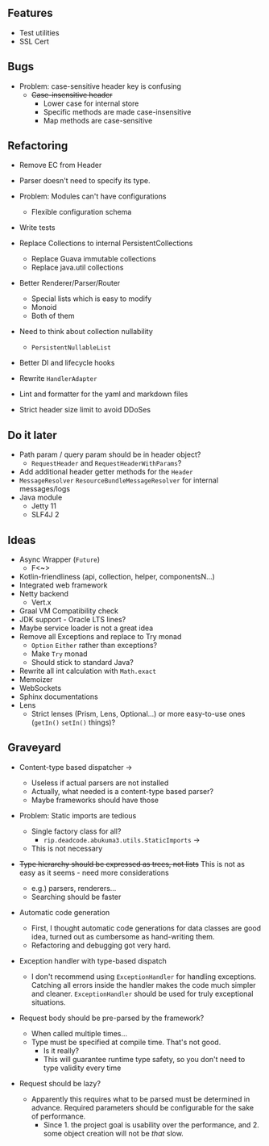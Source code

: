 ## Features

* Test utilities
* SSL Cert


## Bugs

* Problem: case-sensitive header key is confusing
    * ~~Case-insensitive header~~
        * Lower case for internal store
        * Specific methods are made case-insensitive
        * Map methods are case-sensitive


## Refactoring

* Remove EC from Header

* Parser doesn't need to specify its type.
* Problem: Modules can't have configurations
    * Flexible configuration schema
* Write tests
* Replace Collections to internal PersistentCollections
    * Replace Guava immutable collections
    * Replace java.util collections
* Better Renderer/Parser/Router
    * Special lists which is easy to modify
    * Monoid
    * Both of them
* Need to think about collection nullability
    * `PersistentNullableList`
* Better DI and lifecycle hooks
* Rewrite `HandlerAdapter`
* Lint and formatter for the yaml and markdown files
* Strict header size limit to avoid DDoSes


## Do it later

* Path param / query param should be in header object?
    * `RequestHeader` and `RequestHeaderWithParams`?
* Add additional header getter methods for the `Header`
* `MessageResolver` `ResourceBundleMessageResolver` for internal messages/logs
* Java module
    * Jetty 11
    * SLF4J 2


## Ideas

* Async Wrapper (`Future`)
    * F<~>
* Kotlin-friendliness (api, collection, helper, componentsN...)
* Integrated web framework
* Netty backend
    * Vert.x
* Graal VM Compatibility check
* JDK support - Oracle LTS lines?
* Maybe service loader is not a great idea
* Remove all Exceptions and replace to Try monad
    * `Option` `Either` rather than exceptions?
    * Make `Try` monad
    * Should stick to standard Java?
* Rewrite all int calculation with `Math.exact`
* Memoizer
* WebSockets
* Sphinx documentations
* Lens
    * Strict lenses (Prism, Lens, Optional...) or more easy-to-use ones (`getIn()` `setIn()` things)?

## Graveyard

* Content-type based dispatcher
->
    * Useless if actual parsers are not installed
    * Actually, what needed is a content-type based parser?
    * Maybe frameworks should have those

* Problem: Static imports are tedious
    * Single factory class for all?
        * `rip.deadcode.abukuma3.utils.StaticImports`
->
    * This is not necessary

* ~~Type hierarchy should be expressed as trees, not lists~~ This is not as easy as it seems - need more considerations
    * e.g.) parsers, renderers...
    * Searching should be faster

* Automatic code generation
    * First, I thought automatic code generations for data classes are good idea,
      turned out as cumbersome as hand-writing them.
    * Refactoring and debugging got very hard.

* Exception handler with type-based dispatch
    * I don't recommend using `ExceptionHandler` for handling exceptions.
      Catching all errors inside the handler makes the code much simpler and cleaner.
      `ExceptionHandler` should be used for truly exceptional situations.

* Request body should be pre-parsed by the framework?
    * When called multiple times...
    * Type must be specified at compile time. That's not good.
        * Is it really?
        * This will guarantee runtime type safety, so you don't need to type validity every time

* Request should be lazy?
    * Apparently this requires what to be parsed must be determined in advance.
      Required parameters should be configurable for the sake of performance.
       * Since 1. the project goal is usability over the performance,
         and 2. some object creation will not be *that* slow.
